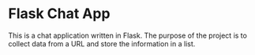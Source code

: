 # Flask Chat App

This is a chat application written in Flask. The purpose of the project is to collect data from a URL and store the information in a list.